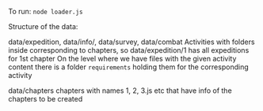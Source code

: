 To run:
`node loader.js`

Structure of the data:

data/expedition, data/info/, data/survey, data/combat
Activities with folders inside corresponding to chapters, so data/expedition/1 has all expeditions for 1st chapter
On the level where we have files with the given activity content there is a folder `requirements` holding them for the corresponding activity

data/chapters
chapters with names 1, 2, 3.js etc that have info of the chapters to be created
